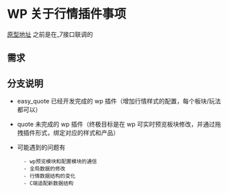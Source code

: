 # WP 关于行情插件事项

[原型地址](https://3w5ky2.axshare.com/#g=1&p=行情界面的插件&c=1)
之前是在_7接口联调的

## 需求

## 分支说明

- easy_quote 已经开发完成的 wp 插件（增加行情样式的配置，每个板块/玩法都可以）

- quote 未完成的 wp 插件（终极目标是在 wp 可实时预览板块修改，并通过拖拽插件形式，绑定对应的样式和产品）

- 可能遇到的问题有

        - wp预览模块和配置模块的通信
        - 全局数据的修改
        - 行情数据结构的变化
        - C端适配新数据结构
